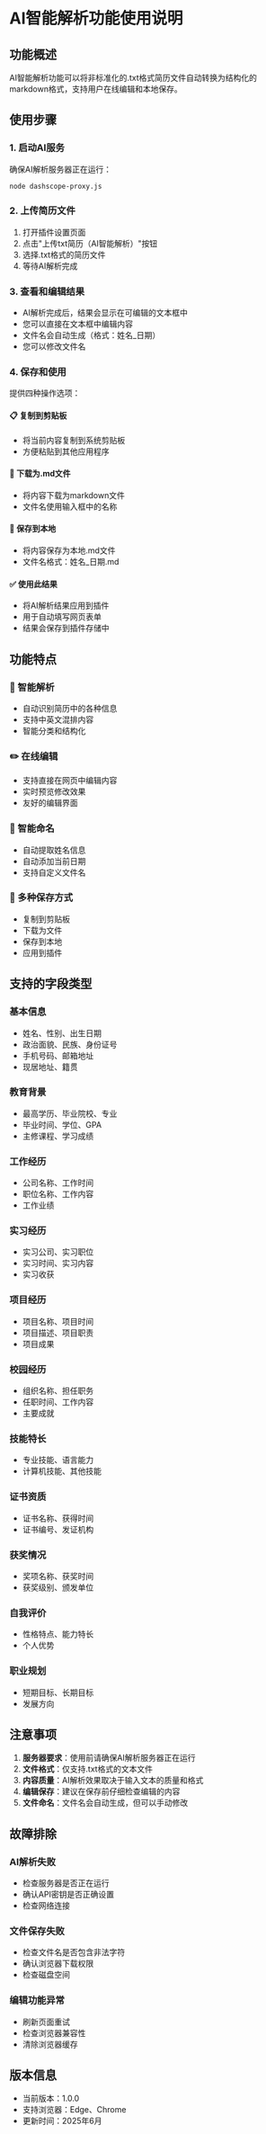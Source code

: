 # AI智能解析功能使用说明

## 功能概述

AI智能解析功能可以将非标准化的.txt格式简历文件自动转换为结构化的markdown格式，支持用户在线编辑和本地保存。

## 使用步骤

### 1. 启动AI服务
确保AI解析服务器正在运行：
```bash
node dashscope-proxy.js
```

### 2. 上传简历文件
1. 打开插件设置页面
2. 点击"上传txt简历（AI智能解析）"按钮
3. 选择.txt格式的简历文件
4. 等待AI解析完成

### 3. 查看和编辑结果
- AI解析完成后，结果会显示在可编辑的文本框中
- 您可以直接在文本框中编辑内容
- 文件名会自动生成（格式：姓名_日期）
- 您可以修改文件名

### 4. 保存和使用
提供四种操作选项：

#### 📋 复制到剪贴板
- 将当前内容复制到系统剪贴板
- 方便粘贴到其他应用程序

#### 💾 下载为.md文件
- 将内容下载为markdown文件
- 文件名使用输入框中的名称

#### 💾 保存到本地
- 将内容保存为本地.md文件
- 文件名格式：姓名_日期.md

#### ✅ 使用此结果
- 将AI解析结果应用到插件
- 用于自动填写网页表单
- 结果会保存到插件存储中

## 功能特点

### 🤖 智能解析
- 自动识别简历中的各种信息
- 支持中英文混排内容
- 智能分类和结构化

### ✏️ 在线编辑
- 支持直接在网页中编辑内容
- 实时预览修改效果
- 友好的编辑界面

### 📁 智能命名
- 自动提取姓名信息
- 自动添加当前日期
- 支持自定义文件名

### 🔄 多种保存方式
- 复制到剪贴板
- 下载为文件
- 保存到本地
- 应用到插件

## 支持的字段类型

### 基本信息
- 姓名、性别、出生日期
- 政治面貌、民族、身份证号
- 手机号码、邮箱地址
- 现居地址、籍贯

### 教育背景
- 最高学历、毕业院校、专业
- 毕业时间、学位、GPA
- 主修课程、学习成绩

### 工作经历
- 公司名称、工作时间
- 职位名称、工作内容
- 工作业绩

### 实习经历
- 实习公司、实习职位
- 实习时间、实习内容
- 实习收获

### 项目经历
- 项目名称、项目时间
- 项目描述、项目职责
- 项目成果

### 校园经历
- 组织名称、担任职务
- 任职时间、工作内容
- 主要成就

### 技能特长
- 专业技能、语言能力
- 计算机技能、其他技能

### 证书资质
- 证书名称、获得时间
- 证书编号、发证机构

### 获奖情况
- 奖项名称、获奖时间
- 获奖级别、颁发单位

### 自我评价
- 性格特点、能力特长
- 个人优势

### 职业规划
- 短期目标、长期目标
- 发展方向

## 注意事项

1. **服务器要求**：使用前请确保AI解析服务器正在运行
2. **文件格式**：仅支持.txt格式的文本文件
3. **内容质量**：AI解析效果取决于输入文本的质量和格式
4. **编辑保存**：建议在保存前仔细检查编辑的内容
5. **文件命名**：文件名会自动生成，但可以手动修改

## 故障排除

### AI解析失败
- 检查服务器是否正在运行
- 确认API密钥是否正确设置
- 检查网络连接

### 文件保存失败
- 检查文件名是否包含非法字符
- 确认浏览器下载权限
- 检查磁盘空间

### 编辑功能异常
- 刷新页面重试
- 检查浏览器兼容性
- 清除浏览器缓存

## 版本信息

- 当前版本：1.0.0
- 支持浏览器：Edge、Chrome
- 更新时间：2025年6月 
